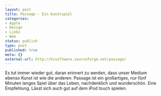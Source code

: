 ```yaml
---
layout: post
title: Passage - Ein Kunstspiel
categories:
- Apple
- Design
- Links
- Web
status: publish
type: post
published: true
meta: {}
external-url: http://hcsoftware.sourceforge.net/passage/
---
```

Es tut immer wieder gut, daran erinnert zu werden, dass unser Medium ebenso Kunst ist wie die anderen. Passage ist ein großartiges, nur fünf Minuten langes Spiel über das Leben, nachdenklich und wunderschön. Eine Empfehlung. Lässt sich auch gut auf dem iPod touch spielen.
